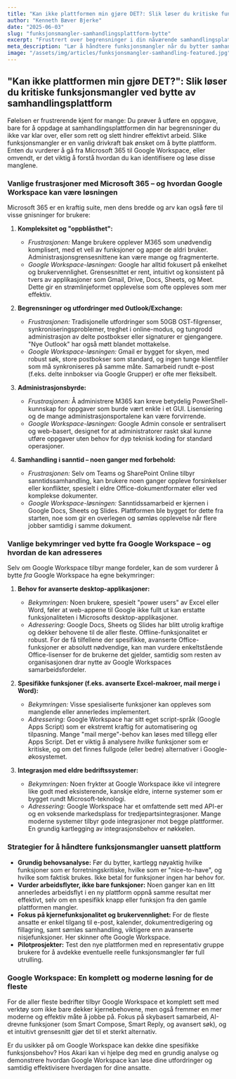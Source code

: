 ```yaml
---
title: "Kan ikke plattformen min gjøre DET?: Slik løser du kritiske funksjonsmangler ved bytte av samhandlingsplattform"
author: "Kenneth Bæver Bjerke"
date: "2025-06-03"
slug: "funksjonsmangler-samhandlingsplattform-bytte"
excerpt: "Frustrert over begrensninger i din nåværende samhandlingsplattform? Se hvordan du identifiserer og løser funksjonsmangler ved bytte fra Microsoft 365 eller Google Workspace."
meta_description: "Lær å håndtere funksjonsmangler når du bytter samhandlingsplattform. Vi ser på vanlige utfordringer med Microsoft 365 og Google Workspace, og hvordan du finner riktig løsning."
image: "/assets/img/articles/funksjonsmangler-samhandling-featured.jpg"
---
```


## "Kan ikke plattformen min gjøre DET?": Slik løser du kritiske funksjonsmangler ved bytte av samhandlingsplattform

Følelsen er frustrerende kjent for mange: Du prøver å utføre en oppgave, bare for å oppdage at samhandlingsplattformen din har begrensninger du ikke var klar over, eller som rett og slett hindrer effektivt arbeid. Slike funksjonsmangler er en vanlig drivkraft bak ønsket om å bytte plattform. Enten du vurderer å gå fra Microsoft 365 til Google Workspace, eller omvendt, er det viktig å forstå hvordan du kan identifisere og løse disse manglene.

### Vanlige frustrasjoner med Microsoft 365 – og hvordan Google Workspace kan være løsningen

Microsoft 365 er en kraftig suite, men dens bredde og arv kan også føre til visse gnisninger for brukere:

1.  **Kompleksitet og "oppblåsthet":**
    * *Frustrasjonen:* Mange brukere opplever M365 som unødvendig komplisert, med et vell av funksjoner og apper de aldri bruker. Administrasjonsgrensesnittene kan være mange og fragmenterte.
    * *Google Workspace-løsningen:* Google har alltid fokusert på enkelhet og brukervennlighet. Grensesnittet er rent, intuitivt og konsistent på tvers av applikasjoner som Gmail, Drive, Docs, Sheets, og Meet. Dette gir en strømlinjeformet opplevelse som ofte oppleves som mer effektiv.

2.  **Begrensninger og utfordringer med Outlook/Exchange:**
    * *Frustrasjonen:* Tradisjonelle utfordringer som 50GB OST-filgrenser, synkroniseringsproblemer, treghet i online-modus, og tungrodd administrasjon av delte postbokser eller signaturer er gjengangere. "Nye Outlook" har også møtt blandet mottakelse.
    * *Google Workspace-løsningen:* Gmail er bygget for skyen, med robust søk, store postbokser som standard, og ingen tunge klientfiler som må synkroniseres på samme måte. Samarbeid rundt e-post (f.eks. delte innbokser via Google Grupper) er ofte mer fleksibelt.

3.  **Administrasjonsbyrde:**
    * *Frustrasjonen:* Å administrere M365 kan kreve betydelig PowerShell-kunnskap for oppgaver som burde vært enkle i et GUI. Lisensiering og de mange administrasjonsportalene kan være forvirrende.
    * *Google Workspace-løsningen:* Google Admin console er sentralisert og web-basert, designet for at administratorer raskt skal kunne utføre oppgaver uten behov for dyp teknisk koding for standard operasjoner.

4.  **Samhandling i sanntid – noen ganger med forbehold:**
    * *Frustrasjonen:* Selv om Teams og SharePoint Online tilbyr sanntidssamhandling, kan brukere noen ganger oppleve forsinkelser eller konflikter, spesielt i eldre Office-dokumentformater eller ved komplekse dokumenter.
    * *Google Workspace-løsningen:* Sanntidssamarbeid er kjernen i Google Docs, Sheets og Slides. Plattformen ble bygget for dette fra starten, noe som gir en overlegen og sømløs opplevelse når flere jobber samtidig i samme dokument.

### Vanlige bekymringer ved bytte fra Google Workspace – og hvordan de kan adresseres

Selv om Google Workspace tilbyr mange fordeler, kan de som vurderer å bytte *fra* Google Workspace ha egne bekymringer:

1.  **Behov for avanserte desktop-applikasjoner:**
    * *Bekymringen:* Noen brukere, spesielt "power users" av Excel eller Word, føler at web-appene til Google ikke fullt ut kan erstatte funksjonaliteten i Microsofts desktop-applikasjoner.
    * *Adressering:* Google Docs, Sheets og Slides har blitt utrolig kraftige og dekker behovene til de aller fleste. Offline-funksjonalitet er robust. For de få tilfellene der spesifikke, avanserte Office-funksjoner er absolutt nødvendige, kan man vurdere enkeltstående Office-lisenser for de brukerne det gjelder, samtidig som resten av organisasjonen drar nytte av Google Workspaces samarbeidsfordeler.

2.  **Spesifikke funksjoner (f.eks. avanserte Excel-makroer, mail merge i Word):**
    * *Bekymringen:* Visse spesialiserte funksjoner kan oppleves som manglende eller annerledes implementert.
    * *Adressering:* Google Workspace har sitt eget script-språk (Google Apps Script) som er ekstremt kraftig for automatisering og tilpasning. Mange "mail merge"-behov kan løses med tillegg eller Apps Script. Det er viktig å analysere *hvilke* funksjoner som er kritiske, og om det finnes fullgode (eller bedre) alternativer i Google-økosystemet.

3.  **Integrasjon med eldre bedriftssystemer:**
    * *Bekymringen:* Noen frykter at Google Workspace ikke vil integrere like godt med eksisterende, kanskje eldre, interne systemer som er bygget rundt Microsoft-teknologi.
    * *Adressering:* Google Workspace har et omfattende sett med API-er og en voksende markedsplass for tredjepartsintegrasjoner. Mange moderne systemer tilbyr gode integrasjoner mot begge plattformer. En grundig kartlegging av integrasjonsbehov er nøkkelen.

### Strategier for å håndtere funksjonsmangler uansett plattform

* **Grundig behovsanalyse:** Før du bytter, kartlegg nøyaktig hvilke funksjoner som er forretningskritiske, hvilke som er "nice-to-have", og hvilke som faktisk brukes. Ikke betal for funksjoner ingen har behov for.
* **Vurder arbeidsflyter, ikke bare funksjoner:** Noen ganger kan en litt annerledes arbeidsflyt i en ny plattform oppnå samme resultat mer effektivt, selv om en spesifikk knapp eller funksjon fra den gamle plattformen mangler.
* **Fokus på kjernefunksjonalitet og brukervennlighet:** For de fleste ansatte er enkel tilgang til e-post, kalender, dokumentredigering og fillagring, samt sømløs samhandling, viktigere enn avanserte nisjefunksjoner. Her skinner ofte Google Workspace.
* **Pilotprosjekter:** Test den nye plattformen med en representativ gruppe brukere for å avdekke eventuelle reelle funksjonsmangler før full utrulling.

### Google Workspace: En komplett og moderne løsning for de fleste

For de aller fleste bedrifter tilbyr Google Workspace et komplett sett med verktøy som ikke bare dekker kjernebehovene, men også fremmer en mer moderne og effektiv måte å jobbe på. Fokus på skybasert samarbeid, AI-drevne funksjoner (som Smart Compose, Smart Reply, og avansert søk), og et intuitivt grensesnitt gjør det til et sterkt alternativ.

Er du usikker på om Google Workspace kan dekke dine spesifikke funksjonsbehov? Hos Akari kan vi hjelpe deg med en grundig analyse og demonstrere hvordan Google Workspace kan løse dine utfordringer og samtidig effektivisere hverdagen for dine ansatte.
